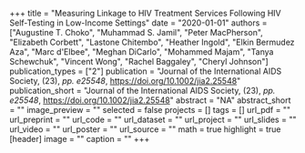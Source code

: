+++
title = "Measuring Linkage to HIV Treatment Services Following HIV Self-Testing in Low-Income Settings"
date = "2020-01-01"
authors = ["Augustine T. Choko", "Muhammad S. Jamil", "Peter MacPherson", "Elizabeth Corbett", "Lastone Chitembo", "Heather Ingold", "Elkin Bermudez Aza", "Marc d'Elbee", "Meghan DiCarlo", "Mohammed Majam", "Tanya Schewchuk", "Vincent Wong", "Rachel Baggaley", "Cheryl Johnson"]
publication_types = ["2"]
publication = "Journal of the International AIDS Society, (23), _pp. e25548_, https://doi.org/10.1002/jia2.25548"
publication_short = "Journal of the International AIDS Society, (23), _pp. e25548_, https://doi.org/10.1002/jia2.25548"
abstract = "NA"
abstract_short = ""
image_preview = ""
selected = false
projects = []
tags = []
url_pdf = ""
url_preprint = ""
url_code = ""
url_dataset = ""
url_project = ""
url_slides = ""
url_video = ""
url_poster = ""
url_source = ""
math = true
highlight = true
[header]
image = ""
caption = ""
+++
